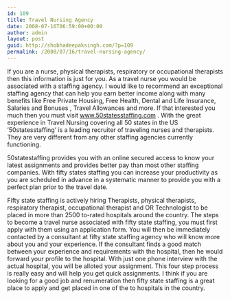 ```yaml
---
id: 109
title: Travel Nursing Agency
date: 2008-07-16T06:59:00+00:00
author: admin
layout: post
guid: http://shobhadeepaksingh.com/?p=109
permalink: /2008/07/16/travel-nursing-agency/
---
```

If you are a nurse, physical therapists, respiratory or occupational therapists then this information is just for you. As a travel nurse you would be associated with a staffing agency. I would like to recommend an exceptional staffing agency that can help you earn better income along with many benefits like Free Private Housing, Free Health, Dental and Life Insurance, Salaries and Bonuses , Travel Allowances and more. If that interested you much then you must visit www.50statesstaffing.com . With the great experience in Travel Nursing covering all 50 states in the US &#8217;50statesstaffing&#8217; is a leading recruiter of traveling nurses and therapists. They are very different from any other staffing agencies currently functioning. 

50statestaffing provides you with an online secured access to know your latest assignments and provides better pay than most other staffing companies. With fifty states staffing you can increase your productivity as you are scheduled in advance in a systematic manner to provide you with a perfect plan prior to the travel date.

Fifty state staffing is actively hiring Therapists, physical therapists, respiratory therapist, occupational therapist and OR Technologist to be placed in more than 2500 to-rated hospitals around the country. The steps to become a travel nurse associated with fifty state staffing, you must first apply with them using an application form. You will then be immediately contacted by a consultant at fifty state staffing agency who will know more about you and your experience. If the consultant finds a good match between your experience and requirements with the hospital, then he would forward your profile to the hospital. With just one phone interview with the actual hospital, you will be alloted your assignment. This four step process is really easy and will help you get quick assignments. I think if you are looking for a good job and renumeration then fifty state staffing is a great place to apply and get placed in one of the to hospitals in the country.